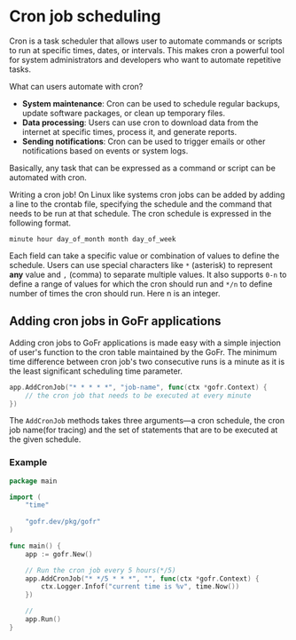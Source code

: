 # Cron job scheduling

Cron is a task scheduler that allows user to automate commands or scripts to 
run at specific times, dates, or intervals. This makes cron a powerful tool for system administrators and developers who 
want to automate repetitive tasks.

What can users automate with cron?

- **System maintenance**: Cron can be used to schedule regular backups, update software packages, or clean up temporary files.
- **Data processing**: Users can use cron to download data from the internet at specific times, process it, and generate reports.
- **Sending notifications**: Cron can be used to trigger emails or other notifications based on events or system logs.

Basically, any task that can be expressed as a command or script can be automated with cron.

Writing a cron job!
On Linux like systems cron jobs can be added by adding a line to the crontab file, specifying the schedule and the command
that needs to be run at that schedule. The cron schedule is expressed in the following format.

`minute hour day_of_month month day_of_week`

Each field can take a specific value or combination of values to define the schedule. Users can use special characters like 
`*` (asterisk) to represent **any** value and `,` (comma) to separate multiple values. It also supports `0-n` to define a
range of values for which the cron should run and `*/n` to define number of times the cron should run. Here n is an integer.

## Adding cron jobs in GoFr applications
Adding cron jobs to GoFr applications is made easy with a simple injection of user's function to the cron table maintained
by the GoFr. The minimum time difference between cron job's two consecutive runs is a minute as it is the least significant
scheduling time parameter.
```go
app.AddCronJob("* * * * *", "job-name", func(ctx *gofr.Context) {
	// the cron job that needs to be executed at every minute
})
```
The `AddCronJob` methods takes three arguments—a cron schedule, the cron job name(for tracing) and the set of statements 
that are to be executed at the given schedule.

### Example

```go
package main

import (
	"time"
	
	"gofr.dev/pkg/gofr"
)

func main() {
    app := gofr.New()

	// Run the cron job every 5 hours(*/5)
	app.AddCronJob("* */5 * * *", "", func(ctx *gofr.Context) {
		ctx.Logger.Infof("current time is %v", time.Now())
	})

	// 
	app.Run()
}
```